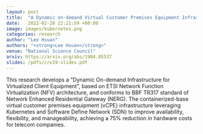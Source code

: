 ```yaml
---
layout: post
title:  "A Dynamic on-demand Virtual Customer Premises Equipment Infrastructure"
date:   2022-02-28 22:21:59 +00:00
image: images/kubernetes.png
categories: research
author: "Lee Hsuan"
authors: "<strong>Lee Hsuan</strong>"
venue: "National Science Council"
arxiv: https://arxiv.org/abs/1904.05537
slides: /pdfs/crv19-slides.pdf
---
```

This research develops a “Dynamic On-demand Infrastructure for Virtualized Client Equipment”, based on ETSI Network Function Virtualization (NFV) architecture, and conforms to BBF TR317 standard of Network Enhanced Residential Gateway (NERG). The containerized-base virtual customer premises equipment (vCPE) infrastructure leveraging Kubernetes and Software Define Network (SDN) to improve availability, flexibility, and manageability, achieving a 75% reduction in hardware costs for telecom companies.